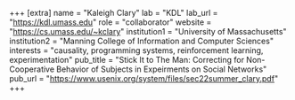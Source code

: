 +++
[extra]
name = "Kaleigh Clary"
lab = "KDL"
lab_url = "https://kdl.umass.edu"
role = "collaborator"
website = "https://cs.umass.edu/~kclary"
institution1 = "University of Massachusetts"
institution2 = "Manning College of Information and Computer Sciences"
interests = "causality, programming systems, reinforcement learning, experimentation"
pub_title = "Stick It to The Man: Correcting for Non-Cooperative Behavior of Subjects in Expeirments on Social Networks"
pub_url = "https://www.usenix.org/system/files/sec22summer_clary.pdf"
+++